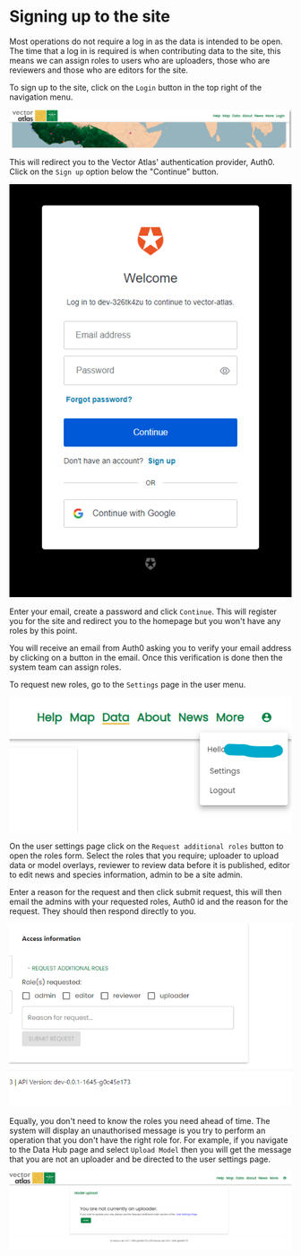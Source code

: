 # Signing up to the site

Most operations do not require a log in as the data is intended to be open. The time that a log in is required is when contributing data to the site, this means we can assign roles to users who are uploaders, those who are reviewers and those who are editors for the site.

To sign up to the site, click on the `Login` button in the top right of the navigation menu.

![log in](login.png)

This will redirect you to the Vector Atlas' authentication provider, Auth0. Click on the `Sign up` option below the "Continue" button.

![sign up](sign-up.png)

Enter your email, create a password and click `Continue`. This will register you for the site and redirect you to the homepage but you won't have any roles by this point.

You will receive an email from Auth0 asking you to verify your email address by clicking on a button in the email. Once this verification is done then the system team can assign roles.

To request new roles, go to the `Settings` page in the user menu.

![user settings](user-settings.png)

On the user settings page click on the `Request additional roles` button to open the roles form. Select the roles that you require; uploader to upload data or model overlays, reviewer to review data before it is published, editor to edit news and species information, admin to be a site admin.

Enter a reason for the request and then click submit request, this will then email the admins with your requested roles, Auth0 id and the reason for the request. They should then respond directly to you.

![role request](role-request.png)

Equally, you don't need to know the roles you need ahead of time. The system will display an unauthorised message is you try to perform an operation that you don't have the right role for. For example, if you navigate to the Data Hub page and select `Upload Model` then you will get the message that you are not an uploader and be directed to the user settings page.

![not an uploader](not-an-uploader.png)